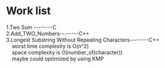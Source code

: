 Work list
===================

1.Two Sum --------C<br />
2.Add_TWO_Numbers--------C++<br />
3.Longest Substring Without Repeating Characters--------C++<br />
&nbsp;&nbsp;&nbsp;&nbsp;worst time complexity is O(n^2)<br />
&nbsp;&nbsp;&nbsp;&nbsp;space complexity is O(number_of(character))<br />
&nbsp;&nbsp;&nbsp;&nbsp;maybe could optimized by using KMP<br />
